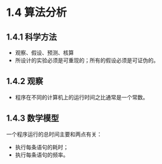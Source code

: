 # 1.4 算法分析
## 1.4.1 科学方法
* 观察、假设、预测、核算
* 所设计的实验必须是可重现的；所有的假设必须是可证伪的。

## 1.4.2 观察
* 程序在不同的计算机上的运行时间之比通常是一个常数。

## 1.4.3 数学模型
一个程序运行的总时间主要和两点有关：
* 执行每条语句的耗时；
* 执行每条语句的频率。